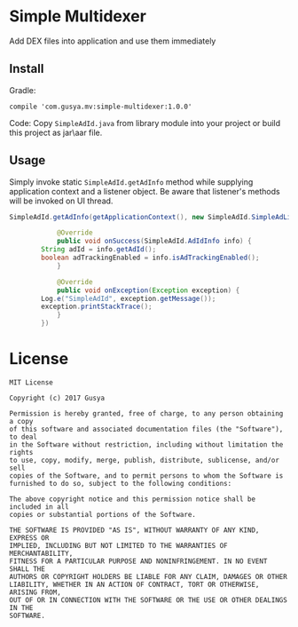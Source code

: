 # Simple Multidexer
Add DEX files into application and use them immediately

## Install

Gradle:
```
compile 'com.gusya.mv:simple-multidexer:1.0.0'
```

Code:
Copy `SimpleAdId.java` from library module into your project or build this project as jar\aar file.

## Usage

Simply invoke static `SimpleAdId.getAdInfo` method while supplying application context and a listener object.
Be aware that listener's methods will be invoked on UI thread.

```java
SimpleAdId.getAdInfo(getApplicationContext(), new SimpleAdId.SimpleAdListener() {

            @Override
            public void onSuccess(SimpleAdId.AdIdInfo info) {
		String adId = info.getAdId();
		boolean adTrackingEnabled = info.isAdTrackingEnabled();	
            }

            @Override
            public void onException(Exception exception) {
		Log.e("SimpleAdId", exception.getMessage());
		exception.printStackTrace();	
            }
        })
```

# License
```
MIT License

Copyright (c) 2017 Gusya

Permission is hereby granted, free of charge, to any person obtaining a copy
of this software and associated documentation files (the "Software"), to deal
in the Software without restriction, including without limitation the rights
to use, copy, modify, merge, publish, distribute, sublicense, and/or sell
copies of the Software, and to permit persons to whom the Software is
furnished to do so, subject to the following conditions:

The above copyright notice and this permission notice shall be included in all
copies or substantial portions of the Software.

THE SOFTWARE IS PROVIDED "AS IS", WITHOUT WARRANTY OF ANY KIND, EXPRESS OR
IMPLIED, INCLUDING BUT NOT LIMITED TO THE WARRANTIES OF MERCHANTABILITY,
FITNESS FOR A PARTICULAR PURPOSE AND NONINFRINGEMENT. IN NO EVENT SHALL THE
AUTHORS OR COPYRIGHT HOLDERS BE LIABLE FOR ANY CLAIM, DAMAGES OR OTHER
LIABILITY, WHETHER IN AN ACTION OF CONTRACT, TORT OR OTHERWISE, ARISING FROM,
OUT OF OR IN CONNECTION WITH THE SOFTWARE OR THE USE OR OTHER DEALINGS IN THE
SOFTWARE.
```
